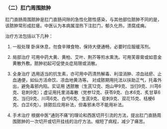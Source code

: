 ### （二）肛门周围脓肿

肛门直肠周围脓肿是肛门直肠间隙的急性化脓性感染，与其他部位脓肿不同的是，该脓肿常形成肛瘘。中医认为本病属湿热下注肛门，郁久化热，溃腐成痈。

治疗方法包括以下几种：

1. 一般处理  卧床休息，勿食辛辣食物，保持大便通畅，必要时应服缓泻剂。

2. 局部治疗 可用中药大黄、黄柏、艾叶、荆芥等煎水熏洗。可用芙蓉膏或如意金黄散外敷。脓肿初起可促使炎症局限或消散。

3. 全身治疗 选用适当的抗生素，亦可用中药清热解毒、利湿消肿、凉血祛瘀、止血通便，如仙方活命饮、凉血地黄汤等。 对成脓期用托法以扶助正气，托毒外出，避免毒邪内陷。实证用 透脓散（生芪12克、炮山甲9克、当归9克、川芎6克、皂刺9克）；虚证用托里消毒散（党参12克、茯苓9克、白术6克、炙甘草6克、当归9克、川芎6克、白芍6克、生芪9克、皂刺9克、双花15克、桔梗6克、白芷6克）。排脓后应用补法，但毒邪未尽不能用补法。

4.  手术治疗  根据中医“通则不痛”的理论和西医切开引流的方法，提出肛门直肠周围脓肿的一次切开或切开挂线的治疗方法。缩短了病程，减少了痛苦。